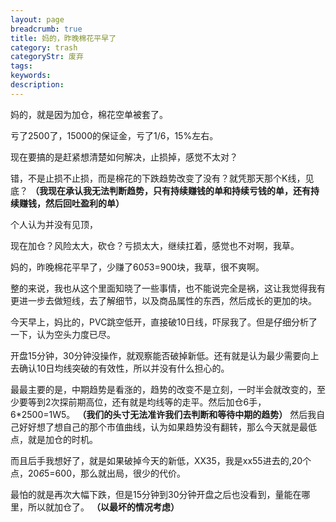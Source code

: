 ```yaml
---
layout: page
breadcrumb: true
title: 妈的，昨晚棉花平早了
category: trash
categoryStr: 废弃
tags: 
keywords: 
description: 
---
```


妈的，就是因为加仓，棉花空单被套了。

亏了2500了，15000的保证金，亏了1/6，15%左右。

现在要搞的是赶紧想清楚如何解决，止损掉，感觉不太对？

错，不是止损不止损，而是棉花的下跌趋势改变了没有？就凭那天那个K线，见底？
**（我现在承认我无法判断趋势，只有持续赚钱的单和持续亏钱的单，还有持续赚钱，然后回吐盈利的单）**

个人认为并没有见顶，

现在加仓？风险太大，砍仓？亏损太大，继续扛着，感觉也不对啊，我草。





妈的，昨晚棉花平早了，少赚了60*5*3=900块，我草，很不爽啊。

整的来说，我也从这个里面知晓了一些事情，也不能说完全是祸，这让我觉得我有更进一步去做短线，去了解细节，以及商品属性的东西，然后成长的更加的块。

今天早上，妈比的，PVC跳空低开，直接破10日线，吓尿我了。但是仔细分析了一下，认为空头力度已尽。

开盘15分钟，30分钟没操作，就观察能否破掉新低。还有就是认为最少需要向上去确认10日均线突破的有效性，所以并没有什么担心的。

最最主要的是，中期趋势是看涨的，趋势的改变不是立刻，一时半会就改变的，至少要等到2次探前期高位，还有就是均线等的走平。然后加仓6手，6*2500=1W5。
**（我们的头寸无法准许我们去判断和等待中期的趋势）**
然后我自己好好想了想自己的那个市值曲线，认为如果趋势没有翻转，那么今天就是最低点，就是加仓的时机。

而且后手我想好了，就是如果破掉今天的新低，XX35，我是xx55进去的,20个点，20*6*5=600，那么就出局，很少的代价。

最怕的就是再次大幅下跌，但是15分钟到30分钟开盘之后也没看到，量能在哪里，所以就加仓了。
**（以最坏的情况考虑）**




